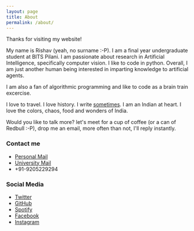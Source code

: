 ```yaml
---
layout: page
title: About
permalink: /about/
---
```


Thanks for visiting my website! 

My name is Rishav (yeah, no surname :-P). I am a final year undergraduate student at BITS Pilani. I am passionate about research in Artificial Intelligence, specifically computer vision. I like to code in python. Overall, I am just another human being interested in imparting knowledge to artificial agents.

I am also a fan of algorithmic programming and like to code as a brain train excercise.

I love to travel. I love history. I write [sometimes](https://rish-av.github.io).
I am an Indian at heart. I love the colors, chaos, food and wonders of India.

Would you like to talk more? let's meet for a cup of coffee (or a can of Redbull :-P), drop me an email, more often than not, I'll reply instantly.

### Contact me

- [Personal Mail](mailto:rishkumar2345@gmail.com)
- [University Mail](mailto:f2016108@pilani.bits-pilani.ac.in)
- +91-9205229294

### Social Media
- [Twitter](https://twitter.com/rishav_real)
- [GitHub](https://github.com/rish-av)
- [Spotify](https://open.spotify.com/user/31qhhbgjwrtuvru26fbwxvs5ohpq?si=wZ9dYuO9TfGS9Nzo1HuCdw)
- [Facebook](https://www.facebook.com/rkdx007)
- [Instagram](https://www.instagram.com/rish_av9/)

